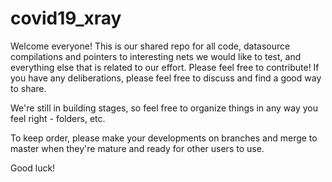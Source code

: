 # covid19_xray

Welcome everyone! This is our shared repo for all code, datasource compilations and pointers to interesting nets we would like to test, and everything else that is related to our effort. Please feel free to contribute! If you have any deliberations, please feel free to discuss and find a good way to share. 

We're still in building stages, so feel free to organize things in any way you feel right - folders, etc.

To keep order, please make your developments on branches and merge to master when they're mature and ready for other users to use. 

Good luck! 
